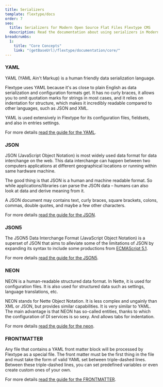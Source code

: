 ```yaml
---
title: Serializers
template: flextype/docs
order: 7
seo:
  title: Serializers for Modern Open Source Flat Files Flextype CMS
  description: Read the documentation about using serializers in Modern Open Source Flat Files Flextype CMS
breadcrumbs:
  1:
    title: "Core Concepts"
    link: "(getBaseUrl)/flextype/documentation/core/"
---
```


### YAML

YAML (YAML Ain't Markup) is a human friendly data serialization language.

Flextype uses YAML because it's as close to plain English as data serialization and configuration formats get. It has no curly braces, it allows you to omit quotation marks for strings in most cases, and it relies on indentation for structure, which makes it incredibly readable compared to other languages, such as JSON and XML.

YAML is used extensively in Flextype for its configuration files, fieldsets, and also in entries settings.

For more details <a href="(getBaseUrl)/flextype/documentation/core/serializers/yaml">read the guide for the YAML</a>.

### JSON

JSON (JavaScript Object Notation) is most widely used data format for data interchange on the web. This data interchange can happen between two computers applications at different geographical locations or running within same hardware machine.

The good thing is that JSON is a human and machine readable format. So while applications/libraries can parse the JSON data – humans can also look at data and derive meaning from it.

A JSON document may contains text, curly braces, square brackets, colons, commas, double quotes, and maybe a few other characters.

For more details <a href="(getBaseUrl)/flextype/documentation/core/serializers/json">read the guide for the JSON</a>.


### JSON5

The JSON5 Data Interchange Format (JavaScript Object Notation) is a superset of JSON that aims to alleviate some of the limitations of JSON by expanding its syntax to include some productions from [ECMAScript 5.1](https://262.ecma-international.org/5.1/).

For more details <a href="(getBaseUrl)/flextype/documentation/core/serializers/json5">read the guide for the JSON5</a>.

### NEON

NEON is a human-readable structured data format. In Nette, it is used for configuration files. It is also used for structured data such as settings, language translations, etc. 

NEON stands for Nette Object Notation. It is less complex and ungainly than XML or JSON, but provides similar capabilities. It is very similar to YAML. The main advantage is that NEON has so-called entities, thanks to which the configuration of DI services is so sexy. And allows tabs for indentation.

For more details <a href="(getBaseUrl)/flextype/documentation/core/serializers/neon">read the guide for the neon</a>.

### FRONTMATTER

Any file that contains a YAML front matter block will be processed by Flextype as a special file. The front matter must be the first thing in the file and must take the form of valid YAML set between triple-dashed lines. Between these triple-dashed lines, you can set predefined variables or even create custom ones of your own.

For more details <a href="(getBaseUrl)/flextype/documentation/core/serializers/frontmatter">read the guide for the FRONTMATTER</a>.
